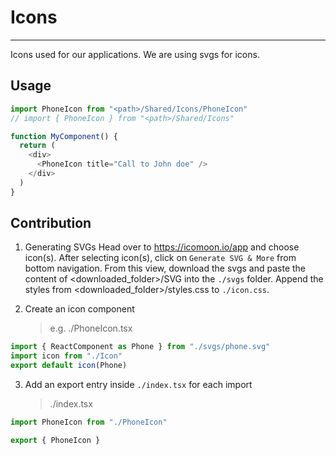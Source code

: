 # Icons

---

Icons used for our applications. We are using svgs for icons.

## Usage

```typescript
import PhoneIcon from "<path>/Shared/Icons/PhoneIcon"
// import { PhoneIcon } from "<path>/Shared/Icons"

function MyComponent() {
  return (
    <div>
      <PhoneIcon title="Call to John doe" />
    </div>
  )
}
```

## Contribution

1. Generating SVGs
   Head over to https://icomoon.io/app and choose icon(s). After selecting icon(s), click on `Generate SVG & More` from
   bottom navigation. From this view, download the svgs and paste the content of <downloaded_folder>/SVG into the
   `./svgs` folder. Append the styles from <downloaded_folder>/styles.css to `./icon.css`.

2. Create an icon component
   > e.g. ./PhoneIcon.tsx

```typescript
import { ReactComponent as Phone } from "./svgs/phone.svg"
import icon from "./Icon"
export default icon(Phone)
```

3. Add an export entry inside `./index.tsx` for each import
   > ./index.tsx

```typescript
import PhoneIcon from "./PhoneIcon"

export { PhoneIcon }
```
